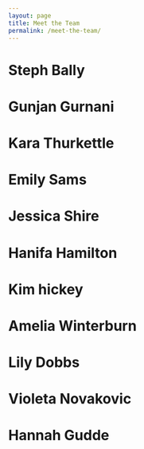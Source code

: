 ```yaml
---
layout: page
title: Meet the Team
permalink: /meet-the-team/
---
```


# Steph Bally
# Gunjan Gurnani
# Kara Thurkettle
# Emily Sams
# Jessica Shire
# Hanifa Hamilton
# Kim hickey
# Amelia Winterburn
# Lily Dobbs
# Violeta Novakovic
# Hannah Gudde
